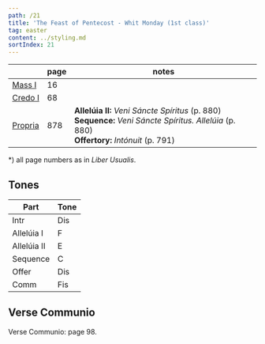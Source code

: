 ```yaml
---
path: /21
title: 'The Feast of Pentecost - Whit Monday (1st class)'
tag: easter
content: ../styling.md
sortIndex: 21
---
```


|   | page | notes   |
|---|---|---|
| [Mass I](/pdf/i.pdf) | 16 ||
| [Credo I](/pdf/credo-i.pdf) | 68 ||
| [Propria](/pdf/pentecost-whit-monday.pdf)  | 878 | **Allelúia II:** _Veni Sáncte Spíritus_ (p. 880)<br>**Sequence:** *Veni Sáncte Spíritus. Allelúia* (p. 880)<br>**Offertory:** *Intónuit* (p. 791) |

*) all page numbers as in _Liber Usualis_.

## Tones

| Part  | Tone |
|---|---|
| Intr | Dis |
| Allelúia I | F |
| Allelúia II | E |
| Sequence | C |
| Offer | Dis |
| Comm | Fis |

## Verse Communio
Verse Communio: page 98.
